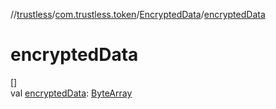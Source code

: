 //[trustless](../../../index.md)/[com.trustless.token](../index.md)/[EncryptedData](index.md)/[encryptedData](encrypted-data.md)

# encryptedData

[]\
val [encryptedData](encrypted-data.md): [ByteArray](https://kotlinlang.org/api/latest/jvm/stdlib/kotlin/-byte-array/index.html)

